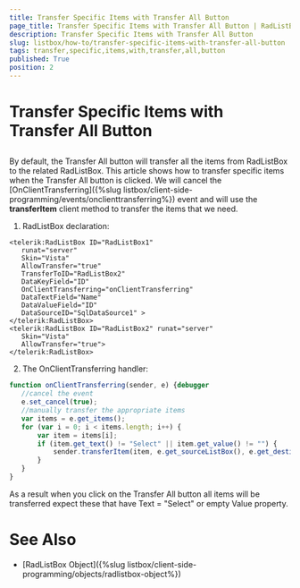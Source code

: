 ```yaml
---
title: Transfer Specific Items with Transfer All Button
page_title: Transfer Specific Items with Transfer All Button | RadListBox for ASP.NET AJAX Documentation
description: Transfer Specific Items with Transfer All Button
slug: listbox/how-to/transfer-specific-items-with-transfer-all-button
tags: transfer,specific,items,with,transfer,all,button
published: True
position: 2
---
```


# Transfer Specific Items with Transfer All Button

## 

By default, the Transfer All button will transfer all the items from RadListBox to the related RadListBox. This article shows how to transfer specific items when the Transfer All button is clicked. We will cancel the [OnClientTransferring]({%slug listbox/client-side-programming/events/onclienttransferring%}) event and will use the **transferItem** client method to transfer the items that we need.

1. RadListBox declaration:

````ASPNET
<telerik:RadListBox ID="RadListBox1"
   runat="server"
   Skin="Vista"
   AllowTransfer="true"   
   TransferToID="RadListBox2"
   DataKeyField="ID"  
   OnClientTransferring="onClientTransferring"
   DataTextField="Name"
   DataValueField="ID"       
   DataSourceID="SqlDataSource1" >    
</telerik:RadListBox>
<telerik:RadListBox ID="RadListBox2" runat="server"
   Skin="Vista"
   AllowTransfer="true">
</telerik:RadListBox>   
````

2. The OnClientTransferring handler:

````JavaScript
function onClientTransferring(sender, e) {debugger
   //cancel the event
   e.set_cancel(true);
   //manually transfer the appropriate items
   var items = e.get_items();
   for (var i = 0; i < items.length; i++) {
	   var item = items[i];
	   if (item.get_text() != "Select" || item.get_value() != "") {
		   sender.transferItem(item, e.get_sourceListBox(), e.get_destinationListBox());
	   }
   }
}
````

As a result when you click on the Transfer All button all items will be transferred expect these that have Text = "Select" or empty Value property.

# See Also

 * [RadListBox Object]({%slug listbox/client-side-programming/objects/radlistbox-object%})
